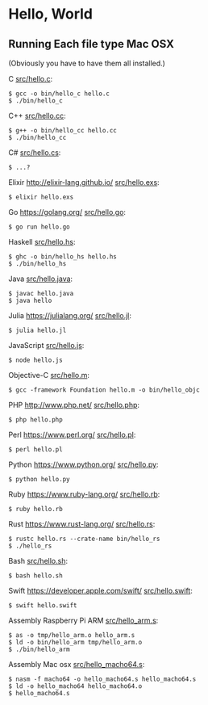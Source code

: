 # Hello, World
## Running Each file type Mac OSX
(Obviously you have to have them all installed.)


C [src/hello.c](src/hello.c):

	$ gcc -o bin/hello_c hello.c
	$ ./bin/hello_c

C++ [src/hello.cc](src/hello.cc):

	$ g++ -o bin/hello_cc hello.cc
	$ ./bin/hello_cc

C# [src/hello.cs](src/hello.cs):

	$ ...?

Elixir http://elixir-lang.github.io/ [src/hello.exs](src/hello.exs):

	$ elixir hello.exs

Go https://golang.org/ [src/hello.go](src/hello.go):

	$ go run hello.go

Haskell [src/hello.hs](src/hello.hs):

	$ ghc -o bin/hello_hs hello.hs
	$ ./bin/hello_hs

Java [src/hello.java](src/hello.java):

	$ javac hello.java
	$ java hello

Julia https://julialang.org/ [src/hello.jl](src/hello.jl):

	$ julia hello.jl

JavaScript [src/hello.js](src/hello.js):

	$ node hello.js

Objective-C [src/hello.m](src/hello.m):

	$ gcc -framework Foundation hello.m -o bin/hello_objc

PHP http://www.php.net/ [src/hello.php](src/hello.php):

	$ php hello.php

Perl https://www.perl.org/ [src/hello.pl](src/hello.pl):

	$ perl hello.pl

Python https://www.python.org/ [src/hello.py](src/hello.py):

	$ python hello.py

Ruby https://www.ruby-lang.org/ [src/hello.rb](src/hello.rb):

	$ ruby hello.rb

Rust https://www.rust-lang.org/ [src/hello.rs](src/hello.rs):

	$ rustc hello.rs --crate-name bin/hello_rs
	$ ./hello_rs

Bash [src/hello.sh](src/hello.sh):

	$ bash hello.sh

Swift https://developer.apple.com/swift/ [src/hello.swift](src/hello.swift):

	$ swift hello.swift

Assembly Raspberry Pi ARM [src/hello_arm.s](src/hello_arm.s):

	$ as -o tmp/hello_arm.o hello_arm.s
	$ ld -o bin/hello_arm tmp/hello_arm.o
	$ ./bin/hello_arm

Assembly Mac osx [src/hello_macho64.s](src/hello_macho64.s):

	$ nasm -f macho64 -o hello_macho64.s hello_macho64.s
	$ ld -o hello_macho64 hello_macho64.o
	$ hello_macho64.s


